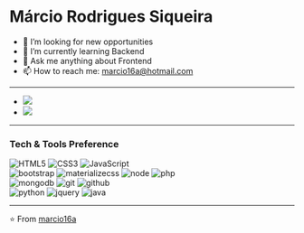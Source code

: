 # Márcio Rodrigues Siqueira


- 🔭 I’m looking for new opportunities
- 🌱 I’m currently learning Backend
- 💬 Ask me anything about Frontend
- 📫 How to reach me: marcio16a@hotmail.com

-----





- <a href="https://www.instagram.com/marciio.r/"><img src="https://img.shields.io/badge/instagram%20-DD2476?style=for-the-badge&logo=instagram&logoColor=white"/></a>
- <a href="https://www.linkedin.com/in/m%C3%A1rcio-rodrigues-98a15087/"><img src="https://img.shields.io/badge/LinkedIn-0077B5?style=for-the-badge&logo=linkedin&logoColor=white"/></a>
-----




### Tech & Tools Preference


![HTML5](https://img.shields.io/badge/html%205-grey?style=for-the-badge&logo=html5&logoColor=white&labelColor=8E2DE2)
![CSS3](https://img.shields.io/badge/css%203-grey?style=for-the-badge&logo=css3&logoColor=white&labelColor=8E2DE2)
![JavaScript](https://img.shields.io/badge/-JavaScript-grey?style=for-the-badge&logo=javascript&logoColor=white&labelColor=8E2DE2)
<br>
![bootstrap](https://img.shields.io/badge/-bootstrap-grey?style=for-the-badge&logo=bootstrap&logoColor=white&labelColor=8E2DE2)
![materializecss](https://img.shields.io/badge/Materialize%20css-grey?style=for-the-badge&logo=google&logoColor=white&labelColor=8E2DE2)
![node](https://img.shields.io/badge/-node-grey?style=for-the-badge&logo=node.js&logoColor=white&labelColor=8E2DE2)
![php](https://img.shields.io/badge/-php-grey?style=for-the-badge&logo=php&logoColor=white&labelColor=8E2DE2)
<br>
![mongodb](https://img.shields.io/badge/-mongodb-grey?style=for-the-badge&logo=mongodb&logoColor=white&labelColor=8E2DE2)
![git](https://img.shields.io/badge/-git-grey?style=for-the-badge&logo=git&logoColor=white&labelColor=8E2DE2)
![github](https://img.shields.io/badge/-github-grey?style=for-the-badge&logo=github&logoColor=white&labelColor=8E2DE2)
<br>
![python](https://img.shields.io/badge/-python-grey?style=for-the-badge&logo=python&logoColor=white&labelColor=8E2DE2)
![jquery](https://img.shields.io/badge/-jquery-grey?style=for-the-badge&logo=jquery&logoColor=white&labelColor=8E2DE2)
![java](https://img.shields.io/badge/Java-grey?style=for-the-badge&logo=java&logoColor=white&labelColor=8E2DE2)

-----






⭐️ From [marcio16a](https://github.com/marcio16a)
